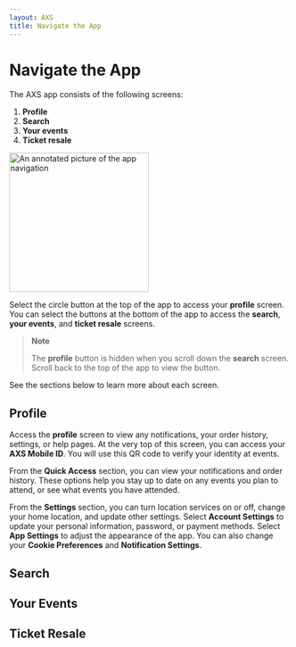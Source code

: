 ```yaml
---
layout: AXS
title: Navigate the App
---
```

# Navigate the App

The AXS app consists of the following screens:
1. **Profile**
2. **Search**
3. **Your events**
4. **Ticket resale**

<img src="{{ site.baseurl }}/AXS/pictures/navigate_app/navigate_app_main_annotated.jpg"
  alt="An annotated picture of the app navigation"  width="250"/>

Select the circle button at the top of the app to access your **profile** screen. You can select the buttons at the bottom of the app to access the **search**, **your events**, and **ticket resale** screens.

>**Note**
>
>The **profile** button is hidden when you scroll down the **search** screen. Scroll back to the top of the app to view the button.

See the sections below to learn more about each screen.

## Profile

Access the **profile** screen to view any notifications, your order history, settings, or help pages. At the very top of this screen, you can access your **AXS Mobile ID**. You will use this QR code to verify your identity at events.

From the **Quick Access** section, you can view your notifications and order history. These options help you stay up to date on any events you plan to attend, or see what events you have attended.

From the **Settings** section, you can turn location services on or off, change your home location, and update other settings. Select **Account Settings** to update your personal information, password, or payment methods. Select **App Settings** to adjust the appearance of the app. You can also change your **Cookie Preferences** and **Notification Settings**.

## Search

## Your Events

## Ticket Resale